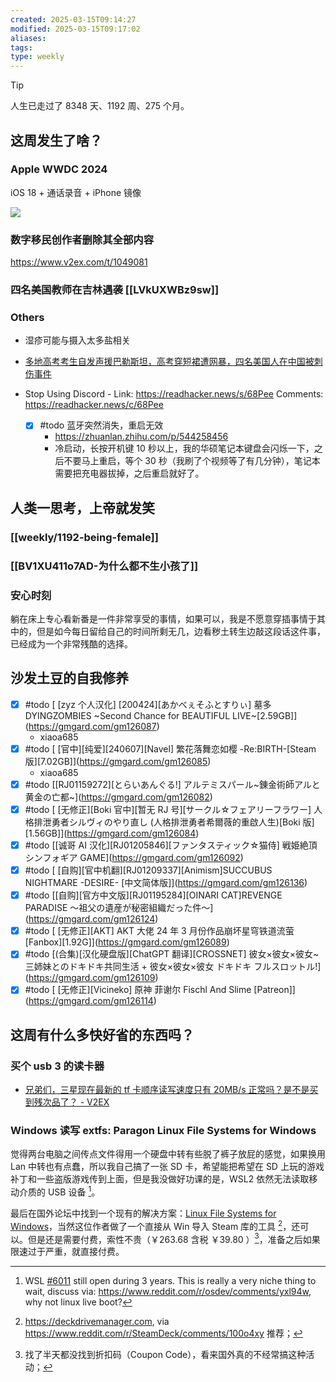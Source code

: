 ```yaml
---
created: 2025-03-15T09:14:27
modified: 2025-03-15T09:17:02
aliases: 
tags: 
type: weekly
---
```


> [!tip]
> 人生已走过了 8348 天、1192 周、275 个月。

## 这周发生了啥？

### Apple WWDC 2024

iOS 18 + 通话录音 + iPhone 镜像

![](https://x.com/UTMapp/status/1799647652134654045)

### 数字移民创作者删除其全部内容

https://www.v2ex.com/t/1049081

### 四名美国教师在吉林遇袭 [[LVkUXWBz9sw]]

### Others
- 湿疹可能与摄入太多盐相关
- [多地高考考生自发声援巴勒斯坦，高考穿短裙遭网暴，四名美国人在中国被刺伤事件](https://mailchi.mp/519e316c8169/ot45ikfh2y-17387566)
- Stop Using Discord
      - Link: https://readhacker.news/s/68Pee
        Comments: https://readhacker.news/c/68Pee

  - [x] #todo 蓝牙突然消失，重启无效
    - https://zhuanlan.zhihu.com/p/544258456
    - 冷启动，长按开机键 10 秒以上，我的华硕笔记本键盘会闪烁一下，之后不要马上重启，等个 30 秒（我刷了个视频等了有几分钟），笔记本需要把充电器拔掉，之后重启就好了。

## 人类一思考，上帝就发笑

### [[weekly/1192-being-female]]
### [[BV1XU411o7AD-为什么都不生小孩了]]

### 安心时刻

躺在床上专心看新番是一件非常享受的事情，如果可以，我是不愿意穿插事情于其中的，但是如今每日留给自己的时间所剩无几，边看秽土转生边敲这段话这件事，已经成为一个非常残酷的选择。

## 沙发土豆的自我修养

  - [x] #todo [ [zyz 个人汉化] [200424]\[あかべぇそふとすりぃ] 墓多 DYINGZOMBIES ~Second Chance for BEAUTIFUL LIVE~[2.59GB]](https://gmgard.com/gm126087)
    - xiaoa685
  - [x] #todo [ [官中]\[纯爱]\[240607]\[Navel] 繁花落舞恋如樱 -Re:BIRTH-[Steam 版]\[7.02GB]](https://gmgard.com/gm126085)
    - xiaoa685
  - [x] #todo [[RJ01159272]\[とらいあんぐる!] アルテミスパール~錬金術師アルと黄金の亡都~](https://gmgard.com/gm126082)
  - [x] #todo [ [无修正]\[Boki 官中]\[暂无 RJ 号]\[サークル☆フェアリーフラワー] 人格排泄勇者シルヴィのやり直し (人格排泄勇者希爾薇的重啟人生)[Boki 版]\[1.56GB]](https://gmgard.com/gm126084)
  - [x] #todo [[诚哥 AI 汉化]\[RJ01205846]\[ファンタスティック☆猫侍] 戦姫絶頂シンフォギア GAME](https://gmgard.com/gm126092)
  - [x] #todo [ [自购]\[官中机翻]\[RJ01209337]\[Animism]SUCCUBUS NIGHTMARE -DESIRE- [中文简体版]](https://gmgard.com/gm126136)
  - [x] #todo [[自购]\[官方中文版]\[RJ01195284]\[OINARI CAT]REVENGE PARADISE 〜祖父の遺産が秘密組織だった件〜](https://gmgard.com/gm126124)
  - [x] #todo [ [无修正]\[AKT] AKT 大佬 24 年 3 月份作品崩坏星穹铁道流萤 [Fanbox]\[1.92G]](https://gmgard.com/gm126089)
  - [x] #todo [(合集)[汉化硬盘版]\[ChatGPT 翻译]\[CROSSNET] 彼女×彼女×彼女~三姉妹とのドキドキ共同生活 + 彼女×彼女×彼女 ドキドキ フルスロットル!](https://gmgard.com/gm126109)
  - [x] #todo [ [无修正]\[Vicineko] 原神 菲谢尔 Fischl And Slime [Patreon]](https://gmgard.com/gm126114)

## 这周有什么多快好省的东西吗？

### 买个 usb 3 的读卡器
- [兄弟们，三星现在最新的 tf 卡顺序读写速度只有 20MB/s 正常吗？是不是买到残次品了？ - V2EX](https://www.v2ex.com/t/922764)

### Windows 读写 extfs: Paragon Linux File Systems for Windows

觉得两台电脑之间传点文件得用一个硬盘中转有些脱了裤子放屁的感觉，如果换用 Lan 中转也有点蠢，所以我自己搞了一张 SD 卡，希望能把希望在 SD 上玩的游戏补丁和一些盗版游戏传到上面，但是我没做好功课的是，WSL2 依然无法读取移动介质的 USB 设备 [^wsl_found_nothing]。

最后在国外论坛中找到一个现有的解决方案：[Linux File Systems for Windows](https://www.paragon-software.com/us/home/linuxfs-windows/)，当然这位作者做了一个直接从 Win 导入 Steam 库的工具 [^deck_manage]，还可以。但是还是需要付费，索性不贵（￥263.68 含税 ￥39.80 ）[^paragon_price]，准备之后如果限速过于严重，就直接付费。

[^wsl_found_nothing]: WSL [\#6011](https://github.com/microsoft/WSL/issues/6011) still open during 3 years. This is really a very niche thing to wait, discuss via: https://www.reddit.com/r/osdev/comments/yxl94w, why not linux live boot?
[^deck_manage]: https://deckdrivemanager.com, via https://www.reddit.com/r/SteamDeck/comments/100o4xy 推荐；
[^paragon_price]: 找了半天都没找到折扣码（Coupon Code），看来国外真的不经常搞这种活动；
